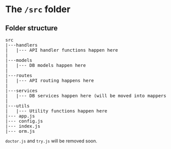 The `/src` folder
=

## Folder structure
<pre>
src
|---handlers
|   |--- API handler functions happen here
|
|---models
|   |--- DB models happen here
|
|---routes
|   |--- API routing happens here
|
|---services
|   |--- DB services happen here (will be moved into mappers)
|
|---utils
|   |--- Utility functions happen here
|--- app.js
|--- config.js
|--- index.js
|--- orm.js
</pre>

`doctor.js` and `try.js` will be removed soon.
